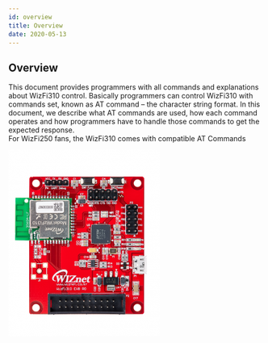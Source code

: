 ```yaml
---
id: overview
title: Overview
date: 2020-05-13
---
```


## Overview 
This document provides programmers with all commands and explanations
about WizFi310 control. Basically programmers can control WizFi310 with
commands set, known as AT command – the character string format. In this
document, we describe what AT commands are used, how each command
operates and how programmers have to handle those commands to get the
expected response.  
For WizFi250 fans, the WizFi310 comes with compatible AT Commands

  
  
![](/img/products/wizfi310/wizfi310-evb.png)

